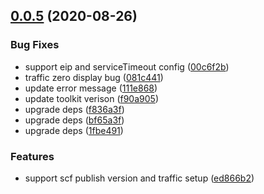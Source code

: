 ## [0.0.5](https://github.com/serverless-components/tencent-django/compare/v0.0.4...v0.0.5) (2020-08-26)


### Bug Fixes

* support eip and serviceTimeout config ([00c6f2b](https://github.com/serverless-components/tencent-django/commit/00c6f2b8e464845524e08e166b0631c6bacc3f6b))
* traffic zero display bug ([081c441](https://github.com/serverless-components/tencent-django/commit/081c441e47b4cdf0dc0db0c7acedb2a5d18f60f5))
* update error message ([111e868](https://github.com/serverless-components/tencent-django/commit/111e868ae4f52ed70419fe64fe99a921f136b520))
* update toolkit verison ([f90a905](https://github.com/serverless-components/tencent-django/commit/f90a905c2d84f3a8c676269442afb13a1ef5e862))
* upgrade deps ([f836a3f](https://github.com/serverless-components/tencent-django/commit/f836a3f4861fe7b397ee0a1d343378f019bae802))
* upgrade deps ([bf65a3f](https://github.com/serverless-components/tencent-django/commit/bf65a3f2bd42a7a23c025ad6596fdd4873af2af1))
* upgrade deps ([1fbe491](https://github.com/serverless-components/tencent-django/commit/1fbe49110f2771bad7e6155209ec912fc7fe4617))


### Features

* support scf publish version and traffic setup ([ed866b2](https://github.com/serverless-components/tencent-django/commit/ed866b238a15e7e9e119e5ece9ad9c7764a10a11))
